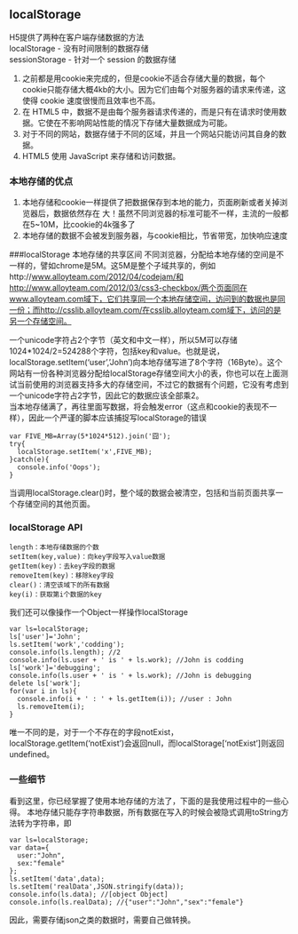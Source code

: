 ## localStorage
H5提供了两种在客户端存储数据的方法  
localStorage - 没有时间限制的数据存储    
sessionStorage - 针对一个 session 的数据存储    
1. 之前都是用cookie来完成的，但是cookie不适合存储大量的数据，每个cookie只能存储大概4kb的大小。因为它们由每个对服务器的请求来传递，这使得 cookie 速度很慢而且效率也不高。    
2. 在 HTML5 中，数据不是由每个服务器请求传递的，而是只有在请求时使用数据。它使在不影响网站性能的情况下存储大量数据成为可能。  
3. 对于不同的网站，数据存储于不同的区域，并且一个网站只能访问其自身的数据。  
4. HTML5 使用 JavaScript 来存储和访问数据。   


### 本地存储的优点
1. 本地存储和cookie一样提供了把数据保存到本地的能力，页面刷新或者关掉浏览器后，数据依然存在
大！虽然不同浏览器的标准可能不一样，主流的一般都在5~10M，比cookie的4k强多了   
2. 本地存储的数据不会被发到服务器，与cookie相比，节省带宽，加快响应速度  

###localStorage 本地存储的共享区间
不同浏览器，分配给本地存储的空间是不一样的，譬如chrome是5M。这5M是整个子域共享的，例如http://www.alloyteam.com/2012/04/codejam/和http://www.alloyteam.com/2012/03/css3-checkbox/两个页面同在www.alloyteam.com域下，它们共享同一个本地存储空间，访问到的数据也是同一份；而http://csslib.alloyteam.com/在csslib.alloyteam.com域下，访问的是另一个存储空间。

一个unicode字符占2个字节（英文和中文一样），所以5M可以存储1024*1024/2=524288个字符，包括key和value。也就是说，localStorage.setItem(‘user’,’John’)向本地存储写进了8个字符（16Byte）。这个网站有一份各种浏览器分配给localStorage存储空间大小的表，你也可以在上面测试当前使用的浏览器支持多大的存储空间，不过它的数据有个问题，它没有考虑到一个unicode字符占2字节，因此它的数据应该全部乘2。  
当本地存储满了，再往里面写数据，将会触发error（这点和cookie的表现不一样），因此一个严谨的脚本应该捕捉写localStorage的错误  
```
var FIVE_MB=Array(5*1024*512).join('囧');
try{
  localStorage.setItem('x',FIVE_MB);
}catch(e){
  console.info('Oops');
}
```
当调用localStorage.clear()时，整个域的数据会被清空，包括和当前页面共享一个存储空间的其他页面。

### localStorage API
```
length：本地存储数据的个数
setItem(key,value)：向key字段写入value数据
getItem(key)：去key字段的数据
removeItem(key)：移除key字段
clear()：清空该域下的所有数据
key(i)：获取第i个数据的key
```
我们还可以像操作一个Object一样操作localStorage
```
var ls=localStorage;
ls['user']='John';
ls.setItem('work','codding');
console.info(ls.length); //2
console.info(ls.user + ' is ' + ls.work); //John is codding
ls['work']='debugging';
console.info(ls.user + ' is ' + ls.work); //John is debugging
delete ls['work'];
for(var i in ls){
  console.info(i + ' : ' + ls.getItem(i)); //user : John
  ls.removeItem(i);
}
```
唯一不同的是，对于一个不存在的字段notExist，localStorage.getItem(‘notExist’)会返回null，而localStorage[‘notExist’]则返回undefined。

### 一些细节
看到这里，你已经掌握了使用本地存储的方法了，下面的是我使用过程中的一些心得。
本地存储只能存字符串数据，所有数据在写入的时候会被隐式调用toString方法转为字符串，即
```
var ls=localStorage;
var data={
  user:"John",
  sex:"female"
};
ls.setItem('data',data);
ls.setItem('realData',JSON.stringify(data));
console.info(ls.data); //[object Object]
console.info(ls.realData); //{"user":"John","sex":"female"}
```
因此，需要存储json之类的数据时，需要自己做转换。
